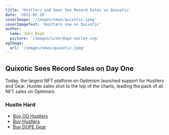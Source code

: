 ```yaml
---
title: 'Hustlers and Gear See Record Sales on Quixotic'
date: '2022-02-10'
coverImage: '/images/news/quixotic.jpeg'
coverImageText: 'Hustlers now on Quixotic'
author:
  name: John Dope
  picture: '/images/icon/dope-smiley.svg'
ogImage:
  url: '/images/news/quixotic.jpeg'
---
```


## Quixotic Sees Record Sales on Day One

Today, the largest NFT platform on Optimism launched support for Hustlers and Gear. Hustler sales shot to the top of the charts, leading the pack of all NFT sales on Optimism.

### Hustle Hard

* [Buy OG Hustlers](https://qx.app/collection/hustlers?attributes=attribute%3DClass%3AOriginal+Gangsta&query=)
* [Buy Hustlers](https://qx.app/collection/hustlers)
* [Buy DOPE Gear](https://qx.app/collection/gear)
